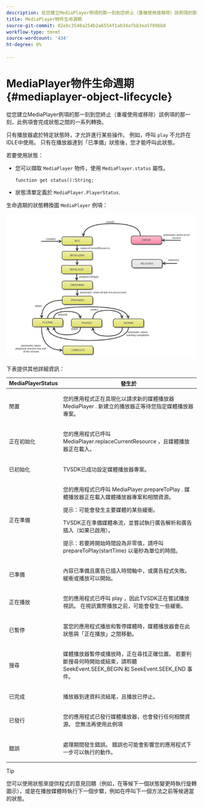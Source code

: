 ```yaml
---
description: 從您建立MediaPlayer例項的那一刻到您終止（重複使用或移除）該例項的那一刻，此例項會完成狀態之間的一系列轉換。
title: MediaPlayer物件生命週期
source-git-commit: 02ebc3548a254b2a6554f1ab34afbb3ea5f09bb8
workflow-type: tm+mt
source-wordcount: '434'
ht-degree: 0%

---
```


# MediaPlayer物件生命週期{#mediaplayer-object-lifecycle}

從您建立MediaPlayer例項的那一刻到您終止（重複使用或移除）該例項的那一刻，此例項會完成狀態之間的一系列轉換。

只有播放器處於特定狀態時，才允許進行某些操作。 例如，呼叫 `play` 不允許在IDLE中使用。 只有在播放器達到「已準備」狀態後，您才能呼叫此狀態。

若要使用狀態：

* 您可以擷取 `MediaPlayer` 物件，使用 `MediaPlayer.status` 屬性。

  ```
  function get status():String;
  ```

* 狀態清單定義於 `MediaPlayer.PlayerStatus`.

生命週期的狀態轉換圖 `MediaPlayer` 例項：
<!--<a id="fig_1C55DE3F186F4B36AFFDCDE90379534C"></a>-->

![](assets/player-state-transitions-diagram-flash-1_2_web.png)

下表提供其他詳細資訊：

<table id="table_426F0093E4214EA88CD72A7796B58DFD"> 
 <thead> 
  <tr> 
   <th colname="col1" class="entry"> <span class="codeph"> MediaPlayerStatus </span> </th> 
   <th colname="col2" class="entry"> 發生於 </th> 
  </tr> 
 </thead>
 <tbody> 
  <tr> 
   <td colname="col1"> <span class="codeph"> 閒置 </span> </td> 
   <td colname="col2"> <p> 您的應用程式正在具現化以請求新的媒體播放器 <span class="codeph"> MediaPlayer </span>. 新建立的播放器正等待您指定媒體播放器專案。 </p> </td> 
  </tr> 
  <tr> 
   <td colname="col1"> <span class="codeph"> 正在初始化 </span> </td> 
   <td colname="col2"> <p>您的應用程式已呼叫 <span class="codeph"> MediaPlayer.replaceCurrentResource </span>，且媒體播放器正在載入。 </p> </td> 
  </tr> 
  <tr> 
   <td colname="col1"> <span class="codeph"> 已初始化 </span> </td> 
   <td colname="col2"> <p>TVSDK已成功設定媒體播放器專案。 </p> </td> 
  </tr> 
  <tr> 
   <td colname="col1"> <span class="codeph"> 正在準備 </span> </td> 
   <td colname="col2"> <p>您的應用程式已呼叫 <span class="codeph"> MediaPlayer.prepareToPlay </span>. 媒體播放器正在載入媒體播放器專案和相關資源。 </p> <p>提示：可能會發生主要媒體的某些緩衝。 </p> <p>TVSDK正在準備媒體串流，並嘗試執行廣告解析和廣告插入（如果已啟用）。 </p> <p>提示：若要將開始時間設為非零值，請呼叫 <span class="codeph"> prepareToPlay(startTime) </span> 以毫秒為單位的時間。 </p> </td> 
  </tr> 
  <tr> 
   <td colname="col1"> <span class="codeph"> 已準備 </span> </td> 
   <td colname="col2"> <p>內容已準備且廣告已插入時間軸中，或廣告程式失敗。 緩衝或播放可以開始。 </p> </td> 
  </tr> 
  <tr> 
   <td colname="col1"> <span class="codeph"> 正在播放 </span> </td> 
   <td colname="col2"> <p>您的應用程式已呼叫 <span class="codeph"> play </span>，因此TVSDK正在嘗試播放視訊。 在視訊實際播放之前，可能會發生一些緩衝。 </p> </td> 
  </tr> 
  <tr> 
   <td colname="col1"> <span class="codeph"> 已暫停 </span> </td> 
   <td colname="col2"> <p>當您的應用程式播放和暫停媒體時，媒體播放器會在此狀態與「正在播放」之間移動。 </p> </td> 
  </tr> 
  <tr> 
   <td colname="col1"> <span class="codeph"> 搜尋 </span> </td> 
   <td colname="col2"> <p>媒體播放器暫停或播放時，正在尋找正確位置。 若要判斷搜尋何時開始或結束，請聆聽 <span class="codeph"> SeekEvent.SEEK_BEGIN </span> 和 <span class="codeph"> SeekEvent.SEEK_END </span> 事件。 </p> </td> 
  </tr> 
  <tr> 
   <td colname="col1"> <span class="codeph"> 已完成 </span> </td> 
   <td colname="col2"> <p>播放器到達資料流結尾，且播放已停止。 </p> </td> 
  </tr> 
  <tr> 
   <td colname="col1"> <span class="codeph"> 已發行 </span> </td> 
   <td colname="col2"> <p>您的應用程式已發行媒體播放器，也會發行任何相關資源。 您無法再使用此例項 </p> </td> 
  </tr> 
  <tr> 
   <td colname="col1"> <span class="codeph"> 錯誤 </span> </td> 
   <td colname="col2"> <p>處理期間發生錯誤。 錯誤也可能會影響您的應用程式下一步可以執行的動作。 </p> </td> 
  </tr> 
 </tbody> 
</table>

>[!TIP]
>
>您可以使用狀態來提供程式的意見回饋（例如，在等候下一個狀態變更時執行旋轉圖示），或是在播放媒體時執行下一個步驟，例如在呼叫下一個方法之前等候適當的狀態。
